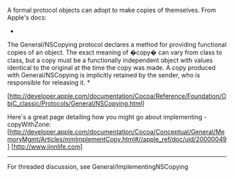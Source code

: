 A formal protocol objects can adopt to make copies of themselves. From Apple's docs:

*
The General/NSCopying protocol declares a method for providing functional copies of an object. The exact meaning of �copy� can vary from class to class, but a copy must be a functionally independent object with values identical to the original at the time the copy was made. A copy produced with General/NSCopying is implicitly retained by the sender, who is responsible for releasing it.
*

[http://developer.apple.com/documentation/Cocoa/Reference/Foundation/ObjC_classic/Protocols/General/NSCopying.html]

Here's a great page detailing how you might go about implementing -copyWithZone:
[http://developer.apple.com/documentation/Cocoa/Conceptual/General/MemoryMgmt/Articles/mmImplementCopy.html#//apple_ref/doc/uid/20000049] 
[http://www.jinnlife.com]


----

For threaded discussion, see General/ImplementingNSCopying